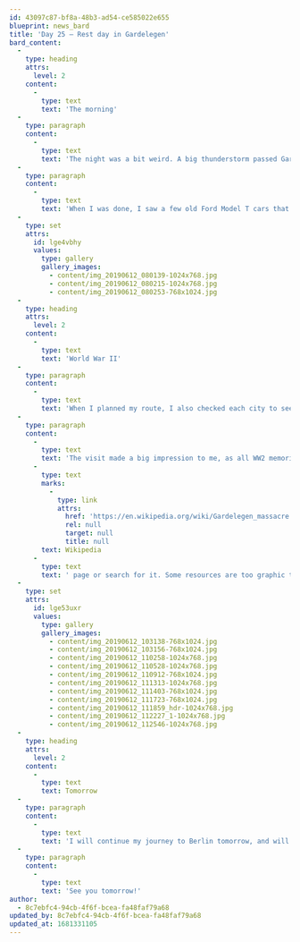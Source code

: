 ```yaml
---
id: 43097c87-bf8a-48b3-ad54-ce585022e655
blueprint: news_bard
title: 'Day 25 – Rest day in Gardelegen'
bard_content:
  -
    type: heading
    attrs:
      level: 2
    content:
      -
        type: text
        text: 'The morning'
  -
    type: paragraph
    content:
      -
        type: text
        text: 'The night was a bit weird. A big thunderstorm passed Gardelegen and between 1am and 3am it was very noisy outside, and I couldn’t sleep. Around 7:30am I woke up, had a shower and enjoyed a nice breakfast here in the hotel.'
  -
    type: paragraph
    content:
      -
        type: text
        text: 'When I was done, I saw a few old Ford Model T cars that a bunch of people were using to tour through Germany. They were in great shape. The cars I mean.'
  -
    type: set
    attrs:
      id: lge4vbhy
      values:
        type: gallery
        gallery_images:
          - content/img_20190612_080139-1024x768.jpg
          - content/img_20190612_080215-1024x768.jpg
          - content/img_20190612_080253-768x1024.jpg
  -
    type: heading
    attrs:
      level: 2
    content:
      -
        type: text
        text: 'World War II'
  -
    type: paragraph
    content:
      -
        type: text
        text: 'When I planned my route, I also checked each city to see if there were and cultural / historical sites I had to visit, when I had the time. Since today was a resting day, I took that time to visit a memorial site of a massacre that took place just outside of the town of Gardelegen. 1016 people were forced to walk to a barn, where they were brutally killed. It was a 4km walk, and along the route were small memorial stones, with the date this occurred, April 13th, 1945.'
  -
    type: paragraph
    content:
      -
        type: text
        text: 'The visit made a big impression to me, as all WW2 memorial sites do. Here are some pictures. If you want more information about the Gardelegen Massacre, visit this '
      -
        type: text
        marks:
          -
            type: link
            attrs:
              href: 'https://en.wikipedia.org/wiki/Gardelegen_massacre'
              rel: null
              target: null
              title: null
        text: Wikipedia
      -
        type: text
        text: ' page or search for it. Some resources are too graphic to be included here.'
  -
    type: set
    attrs:
      id: lge53uxr
      values:
        type: gallery
        gallery_images:
          - content/img_20190612_103138-768x1024.jpg
          - content/img_20190612_103156-768x1024.jpg
          - content/img_20190612_110258-1024x768.jpg
          - content/img_20190612_110528-1024x768.jpg
          - content/img_20190612_110912-768x1024.jpg
          - content/img_20190612_111313-1024x768.jpg
          - content/img_20190612_111403-768x1024.jpg
          - content/img_20190612_111723-768x1024.jpg
          - content/img_20190612_111859_hdr-1024x768.jpg
          - content/img_20190612_112227_1-1024x768.jpg
          - content/img_20190612_112546-1024x768.jpg
  -
    type: heading
    attrs:
      level: 2
    content:
      -
        type: text
        text: Tomorrow
  -
    type: paragraph
    content:
      -
        type: text
        text: 'I will continue my journey to Berlin tomorrow, and will walk to Tangerhütte. A walk of 32km.'
  -
    type: paragraph
    content:
      -
        type: text
        text: 'See you tomorrow!'
author:
  - 8c7ebfc4-94cb-4f6f-bcea-fa48faf79a68
updated_by: 8c7ebfc4-94cb-4f6f-bcea-fa48faf79a68
updated_at: 1681331105
---
```

